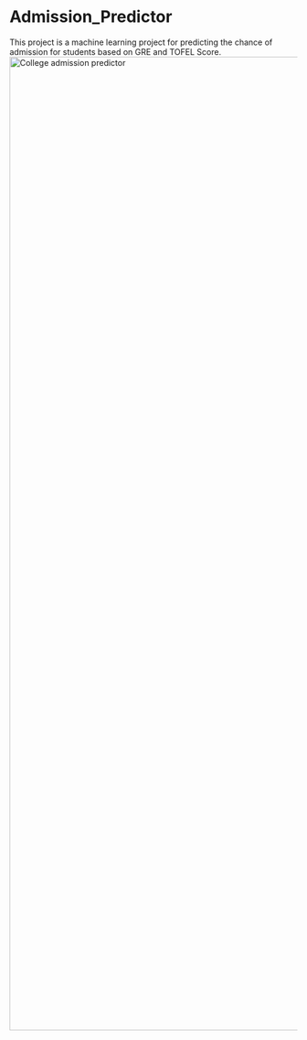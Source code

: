 # Admission_Predictor

This project is a machine learning project for predicting the chance of admission for students based on GRE and TOFEL Score.
<img width="1703" alt="College admission predictor" src="https://github.com/cowboy-bebop7/Admission_Predictor/assets/113116323/8d723763-a9b0-47fd-a924-cd68d0b4f75f">
